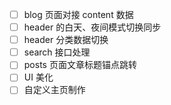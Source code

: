 - [ ] blog 页面对接 content 数据
- [ ] header 的白天、夜间模式切换同步
- [ ] header 分类数据切换
- [ ] search 接口处理
- [ ] posts 页面文章标题锚点跳转
- [ ] UI 美化
- [ ] 自定义主页制作